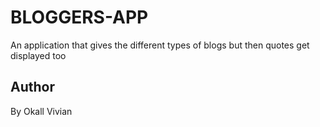 # BLOGGERS-APP
An application that gives the different types of blogs but then quotes get displayed too

## Author 
By Okall  Vivian

